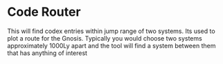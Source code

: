 # Code Router

This will find codex entries within jump range of two systems. Its used to plot a route for the Gnosis. Typically you would choose two systems approximately 1000Ly apart and the tool will find a system between them that has anything of interest
